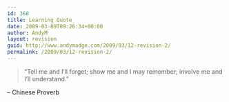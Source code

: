 ```yaml
---
id: 368
title: Learning Quote
date: 2009-03-09T09:26:34+00:00
author: AndyM
layout: revision
guid: http://www.andymadge.com/2009/03/12-revision-2/
permalink: /2009/03/12-revision-2/
---
```

> “Tell me and I&#8217;ll forget; show me and I may remember; involve me and I&#8217;ll understand.”

&#8211; Chinese Proverb